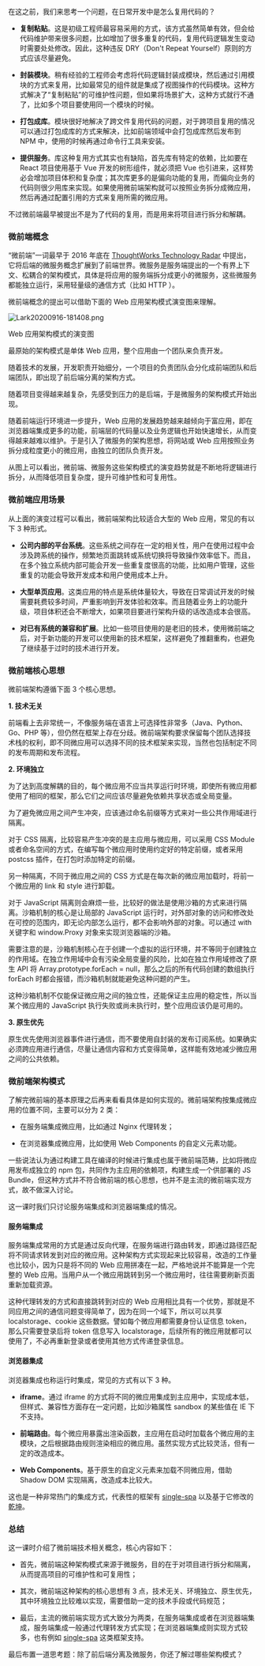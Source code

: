 在这之前，我们来思考一个问题，在日常开发中是怎么复用代码的？

*   **复制粘贴**。这是初级工程师最容易采用的方式，该方式虽然简单有效，但会给代码维护带来很多问题，比如增加了很多重复的代码，复用代码逻辑发生变动时需要处处修改。因此，这种违反 DRY（Don't Repeat Yourself）原则的方式应该尽量避免。
    
*   **封装模块**。稍有经验的工程师会考虑将代码逻辑封装成模块，然后通过引用模块的方式来复用，比如最常见的组件就是集成了视图操作的代码模块。这种方式解决了“复制粘贴”的可维护性问题，但如果将场景扩大，这种方式就行不通了，比如多个项目要使用同一个模块的时候。
    
*   **打包成库**。模块很好地解决了跨文件复用代码的问题，对于跨项目复用的情况可以通过打包成库的方式来解决，比如前端领域中会打包成库然后发布到 NPM 中，使用的时候再通过命令行工具来安装。
    
*   **提供服务**。库这种复用方式其实也有缺陷，首先库有特定的依赖，比如要在 React 项目使用基于 Vue 开发的树形组件，就必须把 Vue 也引进来，这样势必会增加项目体积和复杂度；其次库更多的是偏向功能的复用，而偏向业务的代码则很少用库来实现。如果使用微前端架构就可以按照业务拆分成微应用，然后再通过配置引用的方式来复用所需的微应用。
    

不过微前端最早被提出不是为了代码的复用，而是用来将项目进行拆分和解耦。

### 微前端概念

“微前端”一词最早于 2016 年底在 [ThoughtWorks Technology Radar](https://www.thoughtworks.com/radar/techniques/micro-frontends) 中提出，它将后端的微服务概念扩展到了前端世界。微服务是服务端提出的一个有界上下文、松耦合的架构模式，具体是将应用的服务端拆分成更小的微服务，这些微服务都能独立运行，采用轻量级的通信方式（比如 HTTP ）。

微前端概念的提出可以借助下面的 Web 应用架构模式演变图来理解。

![Lark20200916-181408.png](https://s0.lgstatic.com/i/image/M00/50/25/Ciqc1F9h5ZaAKe-1AACsAd0gjts226.png)

Web 应用架构模式的演变图

最原始的架构模式是单体 Web 应用，整个应用由一个团队来负责开发。

随着技术的发展，开发职责开始细分，一个项目的负责团队会分化成前端团队和后端团队，即出现了前后端分离的架构方式。

随着项目变得越来越复杂，先感受到压力的是后端，于是微服务的架构模式开始出现。

随着前端运行环境进一步提升，Web 应用的发展趋势越来越倾向于富应用，即在浏览器端集成更多的功能，前端层的代码量以及业务逻辑也开始快速增长，从而变得越来越难以维护。于是引入了微服务的架构思想，将网站或 Web 应用按照业务拆分成粒度更小的微应用，由独立的团队负责开发。

从图上可以看出，微前端、微服务这些架构模式的演变趋势就是不断地将逻辑进行拆分，从而降低项目复杂度，提升可维护性和可复用性。

### 微前端应用场景

从上面的演变过程可以看出，微前端架构比较适合大型的 Web 应用，常见的有以下 3 种形式。

*   **公司内部的平台系统**。这些系统之间存在一定的相关性，用户在使用过程中会涉及跨系统的操作，频繁地页面跳转或系统切换将导致操作效率低下。而且，在多个独立系统内部可能会开发一些重复度很高的功能，比如用户管理，这些重复的功能会导致开发成本和用户使用成本上升。
    
*   **大型单页应用**。这类应用的特点是系统体量较大，导致在日常调试开发的时候需要耗费较多时间，严重影响到开发体验和效率。而且随着业务上的功能升级，项目体积还会不断增大，如果项目要进行架构升级的话改造成本会很高。
    
*   **对已有系统的兼容和扩展**。比如一些项目使用的是老旧的技术，使用微前端之后，对于新功能的开发可以使用新的技术框架，这样避免了推翻重构，也避免了继续基于过时的技术进行开发。
    

### 微前端核心思想

微前端架构遵循下面 3 个核心思想。

**1\. 技术无关**

前端看上去非常统一，不像服务端在语言上可选择性非常多（Java、Python、Go、PHP 等），但仍然在框架上存在分歧。微前端架构要求保留每个团队选择技术栈的权利，即不同微应用可以选择不同的技术框架来实现，当然也包括制定不同的发布周期和发布流程。

**2\. 环境独立**

为了达到高度解耦的目的，每个微应用不应当共享运行时环境，即使所有微应用都使用了相同的框架，那么它们之间应该尽量避免依赖共享状态或全局变量。

为了避免微应用之间产生冲突，应该通过命名前缀等方式来对一些公共作用域进行隔离。

对于 CSS 隔离，比较容易产生冲突的是主应用与微应用，可以采用 CSS Module 或者命名空间的方式，在编写每个微应用时使用约定好的特定前缀，或者采用 postcss 插件，在打包时添加特定的前缀。

另一种隔离，不同于微应用之间的 CSS 方式是在每次新的微应用加载时，将前一个微应用的 link 和 style 进行卸载。

对于 JavaScript 隔离则会麻烦一些，比较好的做法是使用沙箱的方式来进行隔离。沙箱机制的核心是让局部的 JavaScript 运行时，对外部对象的访问和修改处在可控的范围内，即无论内部怎么运行，都不会影响外部的对象。可以通过 with 关键字和 window.Proxy 对象来实现浏览器端的沙箱。

需要注意的是，沙箱机制核心在于创建一个虚拟的运行环境，并不等同于创建独立的作用域。在独立作用域中会有污染全局变量的风险，比如在独立作用域修改了原生 API 将 Array.prototype.forEach = null，那么之后的所有代码创建的数组执行 forEach 时都会报错，而沙箱机制就能避免这种问题的产生。

这种沙箱机制不仅能保证微应用之间的独立性，还能保证主应用的稳定性，所以当某个微应用的 JavaScript 执行失败或尚未执行时，整个应用应该仍是可用的。

**3\. 原生优先**

原生优先使用浏览器事件进行通信，而不要使用自封装的发布订阅系统。如果确实必须跨应用进行通信，尽量让通信内容和方式变得简单，这样能有效地减少微应用之间的公共依赖。

### 微前端架构模式

了解完微前端的基本原理之后再来看看具体是如何实现的。微前端架构按集成微应用的位置不同，主要可以分为 2 类：

*   在服务端集成微应用，比如通过 Nginx 代理转发；
    
*   在浏览器集成微应用，比如使用 Web Components 的自定义元素功能。
    

一些说法认为通过构建工具在编译的时候进行集成也属于微前端范畴，比如将微应用发布成独立的 npm 包，共同作为主应用的依赖项，构建生成一个供部署的 JS Bundle，但这种方式并不符合微前端的核心思想，也并不是主流的微前端实现方式，故不做深入讨论。

这一课时我们只讨论服务端集成和浏览器端集成的情况。

#### 服务端集成

服务端集成常用的方式是通过反向代理，在服务端进行路由转发，即通过路径匹配将不同请求转发到对应的微应用。这种架构方式实现起来比较容易，改造的工作量也比较小，因为只是将不同的 Web 应用拼凑在一起，严格地说并不能算是一个完整的 Web 应用。当用户从一个微应用跳转到另一个微应用时，往往需要刷新页面重新加载资源。

这种代理转发的方式和直接跳转到对应的 Web 应用相比具有一个优势，那就是不同应用之间的通信问题变得简单了，因为在同一个域下，所以可以共享 localstorage、cookie 这些数据。譬如每个微应用都需要身份认证信息 token，那么只需要登录后将 token 信息写入 localstorage，后续所有的微应用就都可以使用了，不必再重新登录或者使用其他方式传递登录信息。

#### 浏览器集成

浏览器集成也称运行时集成，常见的方式有以下 3 种。

*   **iframe**。通过 iframe 的方式将不同的微应用集成到主应用中，实现成本低，但样式、兼容性方面存在一定问题，比如沙箱属性 sandbox 的某些值在 IE 下不支持。
    
*   **前端路由**。每个微应用暴露出渲染函数，主应用在启动时加载各个微应用的主模块，之后根据路由规则渲染相应的微应用。虽然实现方式比较灵活，但有一定的改造成本。
    
*   **Web Components**。基于原生的自定义元素来加载不同微应用，借助 Shadow DOM 实现隔离，改造成本比较大。
    

这也是一种非常热门的集成方式，代表性的框架有 [single-spa](https://github.com/single-spa/single-spa) 以及基于它修改的[乾坤](https://github.com/umijs/qiankun)。

### 总结

这一课时介绍了微前端技术相关概念，核心内容如下：

*   首先，微前端这种架构模式来源于微服务，目的在于对项目进行拆分和隔离，从而提高项目的可维护性和可复用性；
    
*   其次，微前端这种架构的核心思想有 3 点，技术无关、环境独立、原生优先，其中环境独立比较难以实现，需要借助一定的技术手段或代码规范；
    
*   最后，主流的微前端实现方式大致分为两类，在服务端集成或者在浏览器端集成，服务端集成一般通过代理转发方式实现；在浏览器端集成则实现方式较多，也有例如 [single-spa](https://github.com/single-spa/single-spa) 这类框架支持。
    

最后布置一道思考题：除了前后端分离及微服务，你还了解过哪些架构模式？